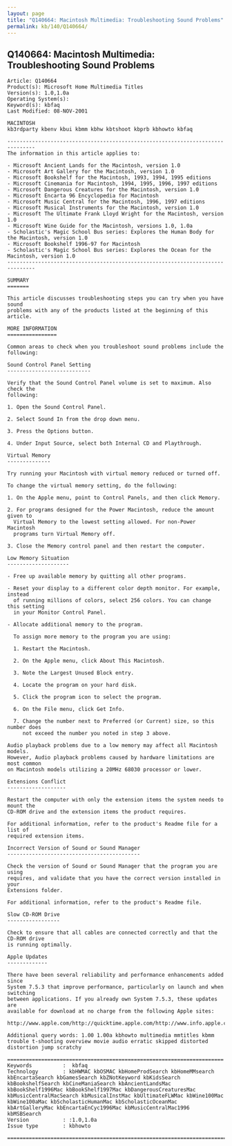 ```yaml
---
layout: page
title: "Q140664: Macintosh Multimedia: Troubleshooting Sound Problems"
permalink: kb/140/Q140664/
---
```


## Q140664: Macintosh Multimedia: Troubleshooting Sound Problems

	Article: Q140664
	Product(s): Microsoft Home Multimedia Titles
	Version(s): 1.0,1.0a
	Operating System(s): 
	Keyword(s): kbfaq
	Last Modified: 08-NOV-2001
	
	MACINTOSH
	kb3rdparty kbenv kbui kbmm kbhw kbtshoot kbprb kbhowto kbfaq
	
	-------------------------------------------------------------------------------
	The information in this article applies to:
	
	- Microsoft Ancient Lands for the Macintosh, version 1.0 
	- Microsoft Art Gallery for the Macintosh, version 1.0 
	- Microsoft Bookshelf for the Macintosh, 1993, 1994, 1995 editions 
	- Microsoft Cinemania for Macintosh, 1994, 1995, 1996, 1997 editions 
	- Microsoft Dangerous Creatures for the Macintosh, version 1.0 
	- Microsoft Encarta 96 Encyclopedia for Macintosh 
	- Microsoft Music Central for the Macintosh, 1996, 1997 editions 
	- Microsoft Musical Instruments for the Macintosh, version 1.0 
	- Microsoft The Ultimate Frank Lloyd Wright for the Macintosh, version 1.0 
	- Microsoft Wine Guide for the Macintosh, versions 1.0, 1.0a 
	- Scholastic's Magic School Bus series: Explores the Human Body for the Macintosh, version 1.0 
	- Microsoft Bookshelf 1996-97 for Macintosh 
	- Scholastic's Magic School Bus series: Explores the Ocean for the Macintosh, version 1.0 
	-------------------------------------------------------------------------------
	
	SUMMARY
	=======
	
	This article discusses troubleshooting steps you can try when you have sound
	problems with any of the products listed at the beginning of this article.
	
	MORE INFORMATION
	================
	
	Common areas to check when you troubleshoot sound problems include the
	following:
	
	Sound Control Panel Setting
	---------------------------
	
	Verify that the Sound Control Panel volume is set to maximum. Also check the
	following:
	
	1. Open the Sound Control Panel.
	
	2. Select Sound In from the drop down menu.
	
	3. Press the Options button.
	
	4. Under Input Source, select both Internal CD and Playthrough.
	
	Virtual Memory
	--------------
	
	Try running your Macintosh with virtual memory reduced or turned off.
	
	To change the virtual memory setting, do the following:
	
	1. On the Apple menu, point to Control Panels, and then click Memory.
	
	2. For programs designed for the Power Macintosh, reduce the amount given to
	  Virtual Memory to the lowest setting allowed. For non-Power Macintosh
	  programs turn Virtual Memory off.
	
	3. Close the Memory control panel and then restart the computer.
	
	Low Memory Situation
	--------------------
	
	- Free up available memory by quitting all other programs.
	
	- Reset your display to a different color depth monitor. For example, instead
	  of running millions of colors, select 256 colors. You can change this setting
	  in your Monitor Control Panel.
	
	- Allocate additional memory to the program.
	
	  To assign more memory to the program you are using:
	
	  1. Restart the Macintosh.
	
	  2. On the Apple menu, click About This Macintosh.
	
	  3. Note the Largest Unused Block entry.
	
	  4. Locate the program on your hard disk.
	
	  5. Click the program icon to select the program.
	
	  6. On the File menu, click Get Info.
	
	  7. Change the number next to Preferred (or Current) size, so this number does
	     not exceed the number you noted in step 3 above.
	
	Audio playback problems due to a low memory may affect all Macintosh models.
	However, Audio playback problems caused by hardware limitations are most common
	on Macintosh models utilizing a 20MHz 68030 processor or lower.
	
	Extensions Conflict
	-------------------
	
	Restart the computer with only the extension items the system needs to mount the
	CD-ROM drive and the extension items the product requires.
	
	For additional information, refer to the product's Readme file for a list of
	required extension items.
	
	Incorrect Version of Sound or Sound Manager
	-------------------------------------------
	
	Check the version of Sound or Sound Manager that the program you are using
	requires, and validate that you have the correct version installed in your
	Extensions folder.
	
	For additional information, refer to the product's Readme file.
	
	Slow CD-ROM Drive
	-----------------
	
	Check to ensure that all cables are connected correctly and that the CD-ROM drive
	is running optimally.
	
	Apple Updates
	-------------
	
	There have been several reliability and performance enhancements added since
	System 7.5.3 that improve performance, particularly on launch and when switching
	between applications. If you already own System 7.5.3, these updates are
	available for download at no charge from the following Apple sites:
	
	http://www.apple.com/http://quicktime.apple.com/http://www.info.apple.com/swupdates/http://ftp.info.apple.com/Apple.Support.Area/Apple.Software.Updates/
	
	Additional query words: 1.00 1.00a kbhowto multimedia mmtitles kbmm trouble t-shooting overview movie audio erratic skipped distorted distortion jump scratchy
	
	======================================================================
	Keywords          :  kbfaq
	Technology        : kbHWMAC kbOSMAC kbHomeProdSearch kbHomeMMsearch kbEncartaSearch kbGamesSearch kbZNotKeyword kbKidsSearch kbBookshelfSearch kbCineManiaSearch kbAncientLandsMac kbBookShelf1996Mac kbBookShelf1997Mac kbDangerousCreaturesMac kbMusicCentralMacSearch kbMusicalInstMac kbUltimateFLWMac kbWine100Mac kbWine100aMac kbScholasticHumanMac kbScholasticOceanMac kbArtGalleryMac kbEncartaEnCyc1996Mac kbMusicCentralMac1996 kbMSBSearch
	Version           : :1.0,1.0a
	Issue type        : kbhowto
	
	=============================================================================
	

